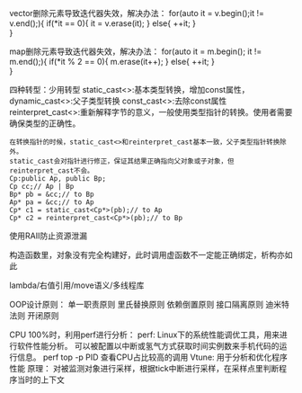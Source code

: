vector删除元素导致迭代器失效，解决办法：
    for(auto it = v.begin();it != v.end();){
        if(*it == 0){
            it = v.erase(it);
        }
        else{
            ++it;
        }    
    }

map删除元素导致迭代器失效，解决办法：
    for(auto it = m.begin(); it != m.end();){
        if(*it % 2 == 0){
            m.erase(it++);
        }
        else{
            ++it;
        }        
    }

四种转型：少用转型
    static_cast<>:基本类型转换，增加const属性，
    dynamic_cast<>:父子类型转换
    const_cast<>:去除const属性
    reinterpret_cast<>:重新解释字节的意义，一般使用类型指针的转换。使用者需要确保类型的正确性。
    
    在转换指针的时候，static_cast<>和reinterpret_cast基本一致，父子类型指针转换除外。
    static_cast会对指针进行修正，保证其结果正确指向父对象或子对象，但reinterpret_cast不会。
    Cp:public Ap, public Bp;
    Cp cc;// Ap | Bp
	Bp* pb = &cc;// to Bp
	Ap* pa = &cc;// to Ap
	Cp* c1 = static_cast<Cp*>(pb);// to Ap
	Cp* c2 = reinterpret_cast<Cp*>(pb);// to Bp
    
使用RAII防止资源泄漏
    
构造函数里，对象没有完全构建好，此时调用虚函数不一定能正确绑定，析构亦如此

lambda/右值引用/move语义/多线程库

OOP设计原则：
    单一职责原则
    里氏替换原则
    依赖倒置原则
    接口隔离原则
    迪米特法则
    开闭原则
    
CPU 100%时，利用perf进行分析：
    perf:
        Linux下的系统性能调优工具，用来进行软件性能分析。
        可以被配置以中断或氢气方式获取时间实例数来手机代码的运行信息。
        perf top -p PID
        查看CPU占比较高的调用
    Vtune:
        用于分析和优化程序性能
    原理：
        对被监测对象进行采样，根据tick中断进行采样，在采样点里判断程序当时的上下文
    
    
    
    
    
    
    
    
    
    
    
    









